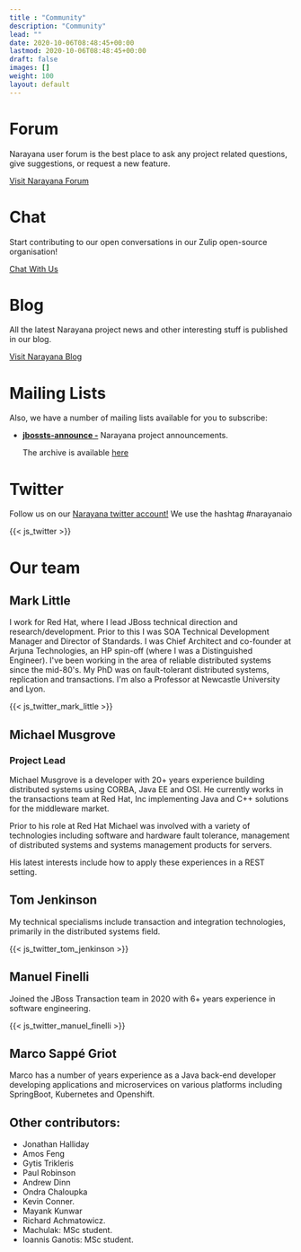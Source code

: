 ```yaml
---
title : "Community"
description: "Community"
lead: ""
date: 2020-10-06T08:48:45+00:00
lastmod: 2020-10-06T08:48:45+00:00
draft: false
images: []
weight: 100
layout: default
---
```


Forum
=====

Narayana user forum is the best place to ask any project related
questions, give suggestions, or request a new feature.

[Visit Narayana Forum](https://groups.google.com/forum/#!forum/narayana-users)

Chat
====

Start contributing to our open conversations in our Zulip open-source
organisation!

[Chat With Us](https://narayana.zulipchat.com)


Blog
====

All the latest Narayana project news and other interesting stuff is
published in our blog.

[Visit Narayana Blog](https://jbossts.blogspot.co.uk)

Mailing Lists
=============

Also, we have a number of mailing lists available for you to subscribe:

-   [**jbossts-announce -**](https://lists.jboss.org/mailman/listinfo/jbossts-announce)
    Narayana project announcements.

    The archive is available
    [here](https://lists.jboss.org/pipermail/jbossts-announce/)

Twitter
=======

Follow us on our [Narayana twitter
account!](https://twitter.com/narayana_io) We use the hashtag
\#narayanaio

{{< js_twitter >}}

Our team
========

Mark Little
-----------

I work for Red Hat, where I lead JBoss technical direction and
research/development. Prior to this I was SOA Technical Development
Manager and Director of Standards. I was Chief Architect and co-founder
at Arjuna Technologies, an HP spin-off (where I was a Distinguished
Engineer). I\'ve been working in the area of reliable distributed
systems since the mid-80\'s. My PhD was on fault-tolerant distributed
systems, replication and transactions. I\'m also a Professor at
Newcastle University and Lyon.

{{< js_twitter_mark_little >}}


Michael Musgrove
----------------

### Project Lead

Michael Musgrove is a developer with 20+ years experience building
distributed systems using CORBA, Java EE and OSI. He currently works in
the transactions team at Red Hat, Inc implementing Java and C++
solutions for the middleware market.

Prior to his role at Red Hat Michael was involved with a variety of
technologies including software and hardware fault tolerance, management
of distributed systems and systems management products for servers.

His latest interests include how to apply these experiences in a REST
setting.

Tom Jenkinson
-------------

My technical specialisms include transaction and integration
technologies, primarily in the distributed systems field.

{{< js_twitter_tom_jenkinson >}}

Manuel Finelli
--------------

Joined the JBoss Transaction team in 2020 with 6+ years experience in
software engineering.

{{< js_twitter_manuel_finelli >}}

Marco Sappé Griot
-----------------

Marco has a number of years experience as a Java back-end developer
developing applications and microservices on various platforms including
SpringBoot, Kubernetes and Openshift.

Other contributors:
-------------------

-   Jonathan Halliday
-   Amos Feng
-   Gytis Trikleris
-   Paul Robinson
-   Andrew Dinn
-   Ondra Chaloupka
-   Kevin Conner.
-   Mayank Kunwar
-   Richard Achmatowicz.
-   Machulak: MSc student.
-   Ioannis Ganotis: MSc student.